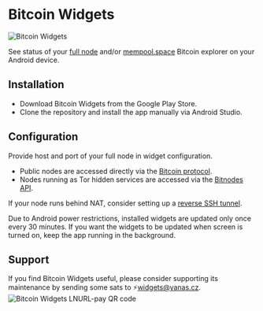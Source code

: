 # Bitcoin Widgets

![Bitcoin Widgets](https://repository-images.githubusercontent.com/516121902/9934abe6-4a5b-491b-bf19-2ef33d467ee3)

See status of your [full node](https://bitcoin.org/en/full-node) and/or [mempool.space](https://mempool.space) Bitcoin explorer on your Android device.

## Installation

* Download Bitcoin Widgets from the Google Play Store.
* Clone the repository and install the app manually via Android Studio.

## Configuration

Provide host and port of your full node in widget configuration.

* Public nodes are accessed directly via the [Bitcoin protocol](https://en.bitcoin.it/wiki/Protocol_documentation).
* Nodes running as Tor hidden services are accessed via the [Bitnodes API](https://bitnodes.io/api/).

If your node runs behind NAT, consider setting up a [reverse SSH tunnel](https://github.com/yanascz/bitcoind-tunnel).

Due to Android power restrictions, installed widgets are updated only once every 30 minutes.
If you want the widgets to be updated when screen is turned on, keep the app running in the background.

## Support

If you find Bitcoin Widgets useful, please consider supporting its maintenance by sending some sats to ⚡widgets@yanas.cz.\
![Bitcoin Widgets LNURL-pay QR code](https://yanas.cz/ln/pay/widgets/qr-code)

